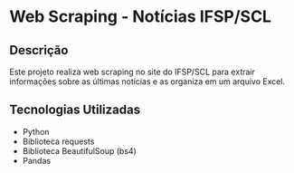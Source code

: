 # Web Scraping - Notícias IFSP/SCL 

## Descrição
Este projeto realiza web scraping no site do IFSP/SCL para extrair informações sobre as últimas notícias e as organiza em um arquivo Excel.

## Tecnologias Utilizadas
- Python
- Biblioteca requests
- Biblioteca BeautifulSoup (bs4)
- Pandas
